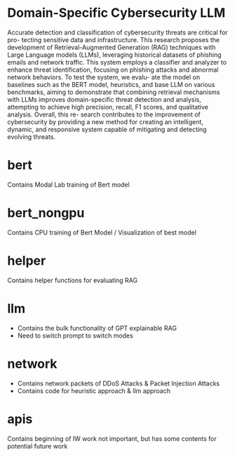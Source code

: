 # Domain-Specific Cybersecurity LLM

Accurate detection and classification of cybersecurity threats are critical for pro-
tecting sensitive data and infrastructure. This research proposes the development of
Retrieval-Augmented Generation (RAG) techniques with Large Language models
(LLMs), leveraging historical datasets of phishing emails and network traffic. This
system employs a classifier and analyzer to enhance threat identification, focusing
on phishing attacks and abnormal network behaviors. To test the system, we evalu-
ate the model on baselines such as the BERT model, heuristics, and base LLM on
various benchmarks, aiming to demonstrate that combining retrieval mechanisms
with LLMs improves domain-specific threat detection and analysis, attempting to
achieve high precision, recall, F1 scores, and qualitative analysis. Overall, this re-
search contributes to the improvement of cybersecurity by providing a new method
for creating an intelligent, dynamic, and responsive system capable of mitigating
and detecting evolving threats.

# bert
Contains Modal Lab training of Bert model

# bert_nongpu
Contains CPU training of Bert Model / Visualization of best model

# helper 
Contains helper functions for evaluating RAG

# llm
- Contains the bulk functionality of GPT explainable RAG
- Need to switch prompt to switch modes

# network
- Contains network packets of DDoS Attacks & Packet Injection Attacks
- Contains code for heuristic approach & llm approach

# apis
Contains beginning of IW work not important, but has some contents for potential future work